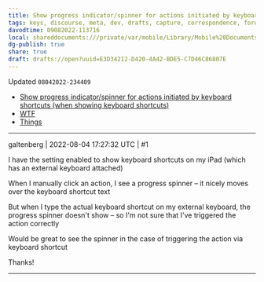 ```yaml
---
title: Show progress indicator/spinner for actions initiated by keyboard shortcuts (when showing keyboard shortcuts)
tags: keys, discourse, meta, dev, drafts, capture, correspondence, forums
davodtime: 09082022-113716
local: shareddocuments:///private/var/mobile/Library/Mobile%20Documents/iCloud~md~obsidian/Documents/OBSHIDDIAN/drafts/E3D34212-D420-4A42-BDE5-C7D46C86807E.md
dg-publish: true
share: true
draft: drafts://open?uuid=E3D34212-D420-4A42-BDE5-C7D46C86807E
---
```

Updated `08042022-234409`

- [Show progress indicator/spinner for actions initiated by keyboard shortcuts (when showing keyboard shortcuts)](https://forums.getdrafts.com/t/show-progress-indicator-spinner-for-actions-initiated-by-keyboard-shortcuts-when-showing-keyboard-shortcuts/13099)
- [WTF](https://davidblue.wtf/drafts/E3D34212-D420-4A42-BDE5-C7D46C86807E.html)
- [Things](things:///show?id=FBh84dBa9Wp97Q6GimqCa4)

---

galtenberg | 2022-08-04 17:27:32 UTC | #1

I have the setting enabled to show keyboard shortcuts on my iPad (which has an external keyboard attached)

When I manually click an action, I see a progress spinner – it nicely moves over the keyboard shortcut text

But when I type the actual keyboard shortcut on my external keyboard, the progress spinner doesn't show – so I'm not sure that I've triggered the action correctly

Would be great to see the spinner in the case of triggering the action via keyboard shortcut

Thanks!

-------------------------

